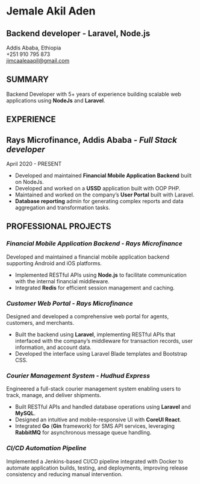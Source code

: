 # **Jemale Akil Aden**

## **Backend developer** \- Laravel, Node.js

Addis Ababa, Ethiopia  
\+251 910 795 873  
[jimcaaleaaqil@gmail.com](mailto:jimcaaleaaqil@gmail.com)

## **SUMMARY**

Backend Developer with 5+ years of experience building scalable web applications using **NodeJs** and **Laravel**. 

## **EXPERIENCE**

## **Rays Microfinance,  Addis Ababa** *\- Full Stack developer*
April 2020 \- PRESENT

* Developed and maintained **Financial Mobile Application Backend** built on NodeJs.  
* Developed and worked on a **USSD** application built with OOP PHP.  
* Maintained  and worked on the company’s **User Portal** built with Laravel.  
* **Database reporting** admin for generating complex reports and data aggregation and transformation tasks.

## **PROFESSIONAL PROJECTS** 

### **_Financial Mobile Application Backend \- Rays Microfinance_**

Developed and maintained a financial mobile application backend supporting Android and iOS platforms.

* Implemented RESTful APIs using **Node.js** to facilitate communication with the internal financial middleware.  
* Integrated **Redis** for efficient session management and caching.

#### 

### **_Customer Web Portal \- Rays Microfinance_**

Designed and developed a comprehensive web portal for agents, customers, and merchants.

* Built the backend using **Laravel**, implementing RESTful APIs that interfaced with the company’s middleware for transaction records, user information, and account data.  
* Developed the interface using Laravel Blade templates and Bootstrap CSS.

### **_Courier Management System \- Hudhud Express_**

Engineered a full-stack courier management system enabling users to track, manage, and deliver shipments.

* Built RESTful APIs and handled database operations using **Laravel** and **MySQL**.  
* Designed an intuitive and mobile-responsive UI with **CoreUI React**.  
* Integrated **Go** (**Gin** framework) for SMS API services, leveraging **RabbitMQ** for asynchronous message queue handling.

### **_CI/CD Automation Pipeline_**

Implemented a Jenkins-based CI/CD pipeline integrated with Docker to automate application builds, testing, and deployments, improving release consistency and reducing manual intervention.
